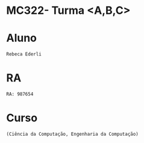 # **MC322- Turma <A,B,C>**

# **Aluno**
	Rebeca Ederli
	
# **RA**
	RA: 987654
	
# **Curso**
	(Ciência da Computação, Engenharia da Computação)
